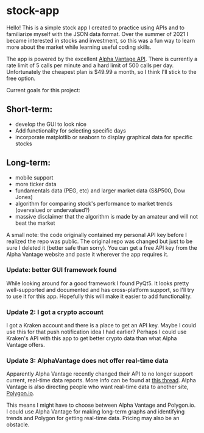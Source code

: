 # stock-app

Hello! This is a simple stock app I created to practice using APIs and to familiarize myself with the JSON data format.
Over the summer of 2021 I became interested in stocks and investment, so this was a fun way to learn more about the market
while learning useful coding skills.

The app is powered by the excellent [Alpha Vantage API](https://rapidapi.com/alphavantage/api/alpha-vantage/). There is currently a rate limit of 5 calls per minute and a hard
limit of 500 calls per day. Unfortunately the cheapest plan is $49.99 a month, so I think I'll stick to the free option.

Current goals for this project:

##  Short-term:
- develop the GUI to look nice
- Add functionality for selecting specific days
- incorporate matplotlib or seaborn to display graphical data for specific stocks


## Long-term:
- mobile support
- more ticker data
- fundamentals data (PEG, etc) and larger market data (S&P500, Dow Jones)
- algorithm for comparing stock's performance to market trends (overvalued or undervalued?)
- massive disclaimer that the algorithm is made by an amateur and will not beat the market


A small note: the code originally contained my personal API key before I realized the repo was public. The original repo was changed but just to be sure I deleted it (better safe than sorry). You can get a free API key from the Alpha Vantage website and paste it wherever the app requires it.

### Update: better GUI framework found
While looking around for a good framework I found PyQt5. It looks pretty well-supported and documented and has cross-platform support, so I'll try to use it for this app. Hopefully this will make it easier to add functionality.

### Update 2: I got a crypto account
I got a Kraken account and there is a place to get an API key. Maybe I could use this for that push notification idea I had earlier? Perhaps I could use Kraken's API with this app to get better crypto data than what Alpha Vantage offers.

### Update 3: AlphaVantage does not offer real-time data
Apparently Alpha Vantage recently changed their API to no longer support current, real-time data reports. More info can be found at [this thread](https://stackoverflow.com/questions/59578028/get-realtime-stock-price-from-alphavantage). Alpha Vantage is also directing people who want real-time data to another site, [Polygon.io](https://polygon.io/).

This means I might have to choose between Alpha Vantage and Polygon.io. I could use Alpha Vantage for making long-term graphs and identifying trends and Polygon for getting real-time data. Pricing may also be an obstacle.
